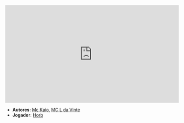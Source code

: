 <iframe width="560" height="315" src="https://www.youtube.com/embed/XnAgOTKWAsU?si=eXupR7vOkO8vMRxF" title="YouTube video player" frameborder="0" allow="accelerometer; autoplay; clipboard-write; encrypted-media; gyroscope; picture-in-picture; web-share" referrerpolicy="strict-origin-when-cross-origin" allowfullscreen></iframe>

- **Autores:** [Mc Kaio](content/Autores/Mc%20Kaio.md), [MC L da Vinte](content/Autores/MC%20L%20da%20Vinte.md)
- **Jogador:** [Horb](content/Jogadores/Horb.md)